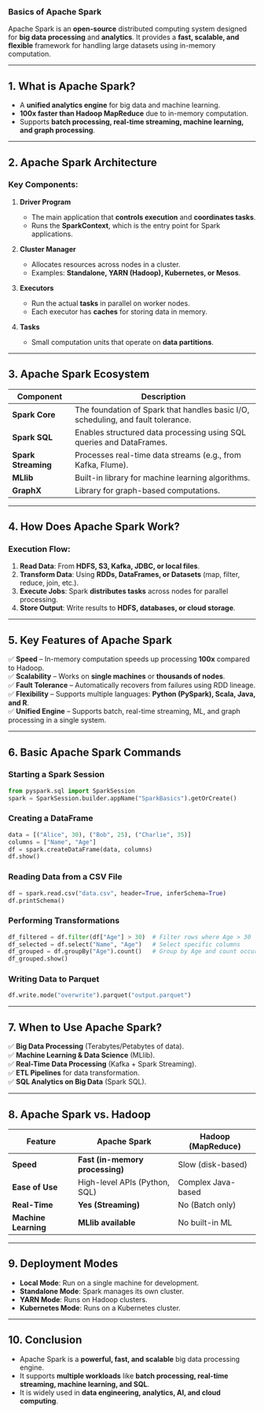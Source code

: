 ### **Basics of Apache Spark**
Apache Spark is an **open-source** distributed computing system designed for **big data processing** and **analytics**. It provides a **fast, scalable, and flexible** framework for handling large datasets using in-memory computation.

---

## **1. What is Apache Spark?**
- A **unified analytics engine** for big data and machine learning.
- **100x faster than Hadoop MapReduce** due to in-memory computation.
- Supports **batch processing, real-time streaming, machine learning, and graph processing**.

---

## **2. Apache Spark Architecture**
### **Key Components:**
1. **Driver Program**
   - The main application that **controls execution** and **coordinates tasks**.
   - Runs the **SparkContext**, which is the entry point for Spark applications.

2. **Cluster Manager**
   - Allocates resources across nodes in a cluster.
   - Examples: **Standalone, YARN (Hadoop), Kubernetes, or Mesos**.

3. **Executors**
   - Run the actual **tasks** in parallel on worker nodes.
   - Each executor has **caches** for storing data in memory.

4. **Tasks**
   - Small computation units that operate on **data partitions**.

---

## **3. Apache Spark Ecosystem**
| Component | Description |
|-----------|------------|
| **Spark Core** | The foundation of Spark that handles basic I/O, scheduling, and fault tolerance. |
| **Spark SQL** | Enables structured data processing using SQL queries and DataFrames. |
| **Spark Streaming** | Processes real-time data streams (e.g., from Kafka, Flume). |
| **MLlib** | Built-in library for machine learning algorithms. |
| **GraphX** | Library for graph-based computations. |

---

## **4. How Does Apache Spark Work?**
### **Execution Flow:**
1. **Read Data**: From **HDFS, S3, Kafka, JDBC, or local files**.
2. **Transform Data**: Using **RDDs, DataFrames, or Datasets** (map, filter, reduce, join, etc.).
3. **Execute Jobs**: Spark **distributes tasks** across nodes for parallel processing.
4. **Store Output**: Write results to **HDFS, databases, or cloud storage**.

---

## **5. Key Features of Apache Spark**
✅ **Speed** – In-memory computation speeds up processing **100x** compared to Hadoop.  
✅ **Scalability** – Works on **single machines** or **thousands of nodes**.  
✅ **Fault Tolerance** – Automatically recovers from failures using RDD lineage.  
✅ **Flexibility** – Supports multiple languages: **Python (PySpark), Scala, Java, and R**.  
✅ **Unified Engine** – Supports batch, real-time streaming, ML, and graph processing in a single system.  

---

## **6. Basic Apache Spark Commands**
### **Starting a Spark Session**
```python
from pyspark.sql import SparkSession
spark = SparkSession.builder.appName("SparkBasics").getOrCreate()
```

### **Creating a DataFrame**
```python
data = [("Alice", 30), ("Bob", 25), ("Charlie", 35)]
columns = ["Name", "Age"]
df = spark.createDataFrame(data, columns)
df.show()
```

### **Reading Data from a CSV File**
```python
df = spark.read.csv("data.csv", header=True, inferSchema=True)
df.printSchema()
```

### **Performing Transformations**
```python
df_filtered = df.filter(df["Age"] > 30)  # Filter rows where Age > 30
df_selected = df.select("Name", "Age")   # Select specific columns
df_grouped = df.groupBy("Age").count()   # Group by Age and count occurrences
df_grouped.show()
```

### **Writing Data to Parquet**
```python
df.write.mode("overwrite").parquet("output.parquet")
```

---

## **7. When to Use Apache Spark?**
✅ **Big Data Processing** (Terabytes/Petabytes of data).  
✅ **Machine Learning & Data Science** (MLlib).  
✅ **Real-Time Data Processing** (Kafka + Spark Streaming).  
✅ **ETL Pipelines** for data transformation.  
✅ **SQL Analytics on Big Data** (Spark SQL).  

---

## **8. Apache Spark vs. Hadoop**
| Feature | Apache Spark | Hadoop (MapReduce) |
|---------|-------------|-------------------|
| **Speed** | **Fast (in-memory processing)** | Slow (disk-based) |
| **Ease of Use** | High-level APIs (Python, SQL) | Complex Java-based |
| **Real-Time** | **Yes (Streaming)** | No (Batch only) |
| **Machine Learning** | **MLlib available** | No built-in ML |

---

## **9. Deployment Modes**
- **Local Mode**: Run on a single machine for development.
- **Standalone Mode**: Spark manages its own cluster.
- **YARN Mode**: Runs on Hadoop clusters.
- **Kubernetes Mode**: Runs on a Kubernetes cluster.

---

## **10. Conclusion**
- Apache Spark is a **powerful, fast, and scalable** big data processing engine.
- It supports **multiple workloads** like **batch processing, real-time streaming, machine learning, and SQL**.
- It is widely used in **data engineering, analytics, AI, and cloud computing**.

